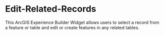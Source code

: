 # Edit-Related-Records

This ArcGIS Experience Builder Widget allows users to select a record from a feature or table and edit or create features in any related tables.

